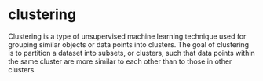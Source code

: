 # clustering
Clustering is a type of unsupervised machine learning technique used for grouping similar objects or data points into clusters. The goal of clustering is to partition a dataset into subsets, or clusters, such that data points within the same cluster are more similar to each other than to those in other clusters.
